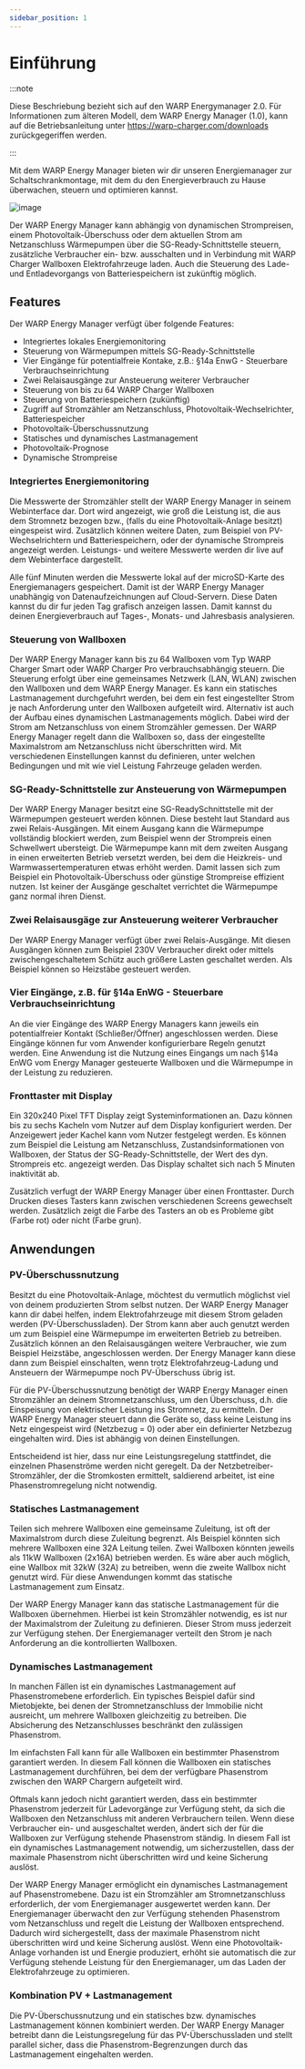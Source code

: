 ```yaml
---
sidebar_position: 1
---
```


# Einführung

:::note

Diese Beschriebung bezieht sich auf den WARP Energymanager 2.0. Für Informationen zum älteren
Modell, dem WARP Energy Manager (1.0), kann auf die Betriebsanleitung unter
https://warp-charger.com/downloads zurückgegeriffen werden.

:::



Mit dem WARP Energy Manager bieten wir dir unseren Energiemanager zur Schaltschrankmontage,
mit dem du den Energieverbrauch zu Hause überwachen, steuern und optimieren kannst.

![image](/img/warp_energy_manager/wem2_face_side.jpg)

Der WARP Energy Manager kann abhängig von dynamischen Strompreisen,
einem Photovoltaik-Überschuss oder dem aktuellen Strom am Netzanschluss Wärmepumpen über die
SG-Ready-Schnittstelle steuern, zusätzliche Verbraucher ein- bzw. ausschalten und in
Verbindung mit WARP Charger Wallboxen Elektrofahrzeuge laden. Auch die Steuerung des Lade- und Entladevorgangs von Batteriespeichern ist zukünftig möglich.

## Features

Der WARP Energy Manager verfügt über folgende Features:

 * Integriertes lokales Energiemonitoring
 * Steuerung von Wärmepumpen mittels SG-Ready-Schnittstelle
 * Vier Eingänge für potentialfreie Kontake, z.B.: §14a EnwG - Steuerbare Verbrauchseinrichtung
 * Zwei Relaisausgänge zur Ansteuerung weiterer Verbraucher
 * Steuerung von bis zu 64 WARP Charger Wallboxen
 * Steuerung von Batteriespeichern (zukünftig)
 * Zugriff auf Stromzähler am Netzanschluss, Photovoltaik-Wechselrichter, Batteriespeicher
 * Photovoltaik-Überschussnutzung
 * Statisches und dynamisches Lastmanagement
 * Photovoltaik-Prognose
 * Dynamische Strompreise

### Integriertes Energiemonitoring
Die Messwerte der Stromzähler stellt der WARP Energy Manager in seinem Webinterface dar. Dort wird angezeigt,
wie groß die Leistung ist, die aus dem Stromnetz bezogen bzw., (falls du eine Photovoltaik-Anlage besitzt) eingespeist wird. Zusätzlich können weitere Daten, zum Beispiel
von PV-Wechselrichtern und Batteriespeichern, oder der dynamische Strompreis angezeigt werden. Leistungs- und weitere Messwerte werden dir live auf dem Webinterface
dargestellt.

Alle fünf Minuten werden die Messwerte lokal auf der microSD-Karte des Energiemanagers gespeichert. Damit
ist der WARP Energy Manager unabhängig von Datenaufzeichnungen auf Cloud-Servern. Diese Daten kannst du
dir fur jeden Tag grafisch anzeigen lassen. Damit kannst du deinen Energieverbrauch auf Tages-, Monats- und Jahresbasis analysieren.

### Steuerung von Wallboxen
Der WARP Energy Manager kann bis zu 64 Wallboxen vom Typ WARP Charger Smart oder WARP Charger Pro
verbrauchsabhängig steuern. Die Steuerung erfolgt über eine gemeinsames Netzwerk (LAN, WLAN) zwischen den Wallboxen und dem WARP Energy Manager.
Es kann ein statisches Lastmanagement durchgefuhrt werden, bei dem ein fest eingestellter Strom je nach Anforderung unter den Wallboxen aufgeteilt wird.
Alternativ ist auch der Aufbau eines dynamischen Lastmanagements möglich. Dabei wird der Strom am Netzanschluss von einem Stromzähler gemessen. Der WARP
Energy Manager regelt dann die Wallboxen so, dass der eingestellte Maximalstrom am Netzanschluss nicht überschritten wird.
Mit verschiedenen Einstellungen kannst du definieren, unter welchen Bedingungen und mit wie viel Leistung Fahrzeuge geladen werden.


### SG-Ready-Schnittstelle zur Ansteuerung von Wärmepumpen
Der WARP Energy Manager besitzt eine SG-ReadySchnittstelle mit der Wärmepumpen gesteuert werden können. Diese besteht laut Standard aus zwei Relais-Ausgängen. Mit einem Ausgang kann die Wärmepumpe
vollständig blockiert werden, zum Beispiel wenn der Strompreis einen Schwellwert ubersteigt. Die Wärmepumpe kann mit dem zweiten Ausgang in einen erweiterten Betrieb
versetzt werden, bei dem die Heizkreis- und Warmwassertemperaturen etwas erhöht werden. Damit lassen sich zum
Beispiel ein Photovoltaik-Überschuss oder günstige Strompreise effizient nutzen. Ist keiner der Ausgänge geschaltet
verrichtet die Wärmepumpe ganz normal ihren Dienst.

### Zwei Relaisausgäge zur Ansteuerung weiterer Verbraucher
Der WARP Energy Manager verfügt über zwei Relais-Ausgänge. Mit diesen Ausgängen können zum Beispiel
230V Verbraucher direkt oder mittels zwischengeschaltetem Schütz auch größere Lasten geschaltet werden. Als Beispiel können so Heizstäbe gesteuert werden.

### Vier Eingänge, z.B. für §14a EnWG - Steuerbare Verbrauchseinrichtung
An die vier Eingänge des WARP Energy Managers kann jeweils ein potentialfreier Kontakt (Schließer/Öffner) angeschlossen werden.
Diese Eingänge können fur vom Anwender konfigurierbare Regeln genutzt werden. Eine Anwendung ist die Nutzung eines Eingangs um nach §14a
EnWG vom Energy Manager gesteuerte Wallboxen und die Wärmepumpe in der Leistung zu reduzieren.

### Fronttaster mit Display
Ein 320x240 Pixel TFT Display zeigt Systeminformationen an. Dazu können bis zu sechs Kacheln vom Nutzer auf dem
Display konfiguriert werden. Der Anzeigewert jeder Kachel kann vom Nutzer festgelegt werden. Es können zum Beispiel die Leistung am Netzanschluss, Zustandsinformationen von Wallboxen, der Status der SG-Ready-Schnittstelle,
der Wert des dyn. Strompreis etc. angezeigt werden. Das Display schaltet sich nach 5 Minuten inaktivität ab.

Zusätzlich verfugt der WARP Energy Manager über einen Fronttaster. Durch Drucken dieses Tasters kann zwischen verschiedenen Screens gewechselt werden. Zusätzlich zeigt
die Farbe des Tasters an ob es Probleme gibt (Farbe rot) oder nicht (Farbe grun).

## Anwendungen

### PV-Überschussnutzung

Besitzt du eine Photovoltaik-Anlage, möchtest du vermutlich möglichst viel von deinem produzierten Strom selbst nutzen. Der WARP Energy Manager kann
dir dabei helfen, indem Elektrofahrzeuge mit diesem Strom geladen werden (PV-Überschussladen). Der Strom kann aber auch genutzt werden um zum Beispiel eine Wärmepumpe im erweiterten Betrieb
zu betreiben. Zusätzlich können an den Relaisausgängen weitere Verbraucher, wie zum Beispiel Heizstäbe, angeschlossen werden. Der Energy Manager kann diese dann zum Beispiel einschalten, wenn trotz
Elektrofahrzeug-Ladung und Ansteuern der Wärmepumpe noch PV-Überschuss übrig ist.

Für die PV-Überschussnutzung benötigt der WARP Energy Manager einen Stromzähler an deinem Stromnetzanschluss, um den Überschuss, d.h. die Einspeisung von
elektrischer Leistung ins Stromnetz, zu ermitteln. Der WARP Energy Manager steuert dann die Geräte so, dass keine Leistung ins Netz eingespeist wird
(Netzbezug = 0) oder aber ein definierter Netzbezug eingehalten wird. Dies ist abhängig von deinen Einstellungen.

Entscheidend ist hier, dass nur eine Leistungsregelung stattfindet, die einzelnen Phasenströme werden nicht geregelt. Da der Netzbetreiber-Stromzähler, der die Stromkosten ermittelt, saldierend arbeitet, ist eine Phasenstromregelung nicht notwendig.

### Statisches Lastmanagement

Teilen sich mehrere Wallboxen eine gemeinsame Zuleitung, ist oft der Maximalstrom durch diese Zuleitung begrenzt. Als Beispiel könnten sich mehrere
Wallboxen eine 32A Leitung teilen. Zwei Wallboxen könnten jeweils als 11kW Wallboxen (2x16A) betrieben werden. Es wäre aber auch möglich, eine
Wallbox mit 32kW (32A) zu betreiben, wenn die zweite Wallbox nicht genutzt wird. Für diese Anwendungen kommt das statische Lastmanagement zum Einsatz.

Der WARP Energy Manager kann das statische Lastmanagement für die Wallboxen übernehmen. Hierbei ist kein Stromzähler notwendig, es ist nur der
Maximalstrom der Zuleitung zu definieren. Dieser Strom muss jederzeit zur Verfügung stehen. Der Energiemanager verteilt den Strom
je nach Anforderung an die kontrollierten Wallboxen.

### Dynamisches Lastmanagement

In manchen Fällen ist ein dynamisches Lastmanagement auf Phasenstromebene erforderlich. Ein typisches Beispiel dafür sind Mietobjekte, bei denen der Stromnetzanschluss der
Immobilie nicht ausreicht, um mehrere Wallboxen gleichzeitig zu betreiben. Die Absicherung des Netzanschlusses beschränkt den zulässigen Phasenstrom.

Im einfachsten Fall kann für alle Wallboxen ein bestimmter Phasenstrom garantiert werden. In diesem Fall können die Wallboxen ein statisches Lastmanagement durchführen,
bei dem der verfügbare Phasenstrom zwischen den WARP Chargern aufgeteilt wird.

Oftmals kann jedoch nicht garantiert werden, dass ein bestimmter Phasenstrom jederzeit für Ladevorgänge zur Verfügung steht, da sich die Wallboxen den Netzanschluss mit anderen Verbrauchern teilen.
Wenn diese Verbraucher ein- und ausgeschaltet werden, ändert sich der für die Wallboxen zur Verfügung stehende Phasenstrom ständig. In diesem Fall ist ein dynamisches Lastmanagement notwendig, um
sicherzustellen, dass der maximale Phasenstrom nicht überschritten wird und keine Sicherung auslöst.

Der WARP Energy Manager ermöglicht ein dynamisches Lastmanagement auf Phasenstromebene. Dazu ist ein Stromzähler am Stromnetzanschluss erforderlich, der vom Energiemanager
ausgewertet werden kann. Der Energiemanager überwacht den zur Verfügung stehenden Phasenstrom vom Netzanschluss und regelt die Leistung der Wallboxen entsprechend.
Dadurch wird sichergestellt, dass der maximale Phasenstrom nicht überschritten wird und keine Sicherung auslöst. Wenn eine Photovoltaik-Anlage vorhanden ist und Energie
produziert, erhöht sie automatisch die zur Verfügung stehende Leistung für den Energiemanager, um das Laden der Elektrofahrzeuge zu optimieren.

### Kombination PV + Lastmanagement
Die PV-Überschussnutzung und ein statisches bzw. dynamisches Lastmanagement können kombiniert werden. Der WARP Energy Manager betreibt dann die
Leistungsregelung für das PV-Überschussladen und stellt parallel sicher, dass die Phasenstrom-Begrenzungen durch das Lastmanagement eingehalten werden.
